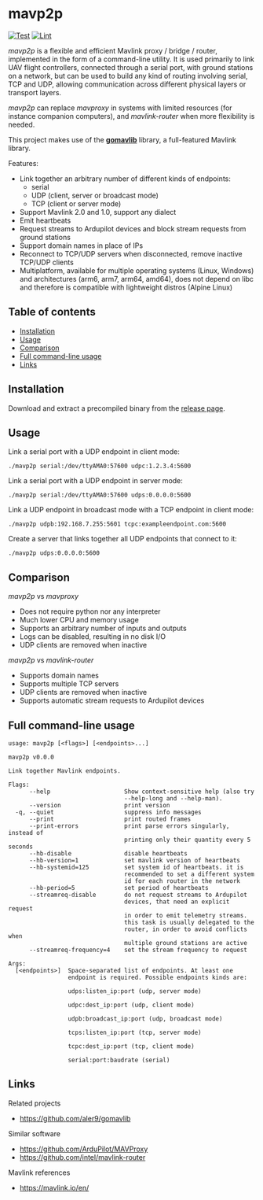 
# mavp2p

[![Test](https://github.com/aler9/mavp2p/workflows/test/badge.svg)](https://github.com/aler9/mavp2p/actions?query=workflow:test)
[![Lint](https://github.com/aler9/mavp2p/workflows/lint/badge.svg)](https://github.com/aler9/mavp2p/actions?query=workflow:lint)

_mavp2p_ is a flexible and efficient Mavlink proxy / bridge / router, implemented in the form of a command-line utility. It is used primarily to link UAV flight controllers, connected through a serial port, with ground stations on a network, but can be used to build any kind of routing involving serial, TCP and UDP, allowing communication across different physical layers or transport layers.

_mavp2p_ can replace _mavproxy_ in systems with limited resources (for instance companion computers), and _mavlink-router_ when more flexibility is needed.

This project makes use of the [**gomavlib**](https://github.com/aler9/gomavlib) library, a full-featured Mavlink library.

Features:

* Link together an arbitrary number of different kinds of endpoints:
  * serial
  * UDP (client, server or broadcast mode)
  * TCP (client or server mode)
* Support Mavlink 2.0 and 1.0, support any dialect
* Emit heartbeats
* Request streams to Ardupilot devices and block stream requests from ground stations
* Support domain names in place of IPs
* Reconnect to TCP/UDP servers when disconnected, remove inactive TCP/UDP clients
* Multiplatform, available for multiple operating systems (Linux, Windows) and architectures (arm6, arm7, arm64, amd64), does not depend on libc and therefore is compatible with lightweight distros (Alpine Linux)

## Table of contents

* [Installation](#installation)
* [Usage](#usage)
* [Comparison](#comparison)
* [Full command-line usage](#full-command-line-usage)
* [Links](#links)

## Installation

Download and extract a precompiled binary from the [release page](https://github.com/aler9/mavp2p/releases).

## Usage

Link a serial port with a UDP endpoint in client mode:

```
./mavp2p serial:/dev/ttyAMA0:57600 udpc:1.2.3.4:5600
```

Link a serial port with a UDP endpoint in server mode:

```
./mavp2p serial:/dev/ttyAMA0:57600 udps:0.0.0.0:5600
```

Link a UDP endpoint in broadcast mode with a TCP endpoint in client mode:

```
./mavp2p udpb:192.168.7.255:5601 tcpc:exampleendpoint.com:5600
```

Create a server that links together all UDP endpoints that connect to it:

```
./mavp2p udps:0.0.0.0:5600
```

## Comparison

_mavp2p_ vs _mavproxy_

* Does not require python nor any interpreter
* Much lower CPU and memory usage
* Supports an arbitrary number of inputs and outputs
* Logs can be disabled, resulting in no disk I/O
* UDP clients are removed when inactive

_mavp2p_ vs _mavlink-router_

* Supports domain names
* Supports multiple TCP servers
* UDP clients are removed when inactive
* Supports automatic stream requests to Ardupilot devices

## Full command-line usage

```
usage: mavp2p [<flags>] [<endpoints>...]

mavp2p v0.0.0

Link together Mavlink endpoints.

Flags:
      --help                     Show context-sensitive help (also try
                                 --help-long and --help-man).
      --version                  print version
  -q, --quiet                    suppress info messages
      --print                    print routed frames
      --print-errors             print parse errors singularly, instead of
                                 printing only their quantity every 5 seconds
      --hb-disable               disable heartbeats
      --hb-version=1             set mavlink version of heartbeats
      --hb-systemid=125          set system id of heartbeats. it is
                                 recommended to set a different system
                                 id for each router in the network
      --hb-period=5              set period of heartbeats
      --streamreq-disable        do not request streams to Ardupilot
                                 devices, that need an explicit request
                                 in order to emit telemetry streams.
                                 this task is usually delegated to the
                                 router, in order to avoid conflicts when
                                 multiple ground stations are active
      --streamreq-frequency=4    set the stream frequency to request

Args:
  [<endpoints>]  Space-separated list of endpoints. At least one
                 endpoint is required. Possible endpoints kinds are:

                 udps:listen_ip:port (udp, server mode)

                 udpc:dest_ip:port (udp, client mode)

                 udpb:broadcast_ip:port (udp, broadcast mode)

                 tcps:listen_ip:port (tcp, server mode)

                 tcpc:dest_ip:port (tcp, client mode)

                 serial:port:baudrate (serial)

```

## Links

Related projects

* https://github.com/aler9/gomavlib

Similar software

* https://github.com/ArduPilot/MAVProxy
* https://github.com/intel/mavlink-router

Mavlink references

* https://mavlink.io/en/
